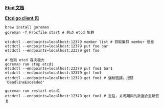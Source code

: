 

**[Etcd 文档](https://etcd.io/docs/v3.4.0/integrations/)**

**[Etcd go client 包](https://github.com/etcd-io/etcd/blob/master/clientv3/README.md)**

```shell script
brew install goreman
goreman -f Procfile start # 启动 etcd 集群

etcdctl --endpoints=localhost:12379 member list # 获取集群 member 信息
etcdctl --endpoints=localhost:12379 put foo bar
etcdctl --endpoints=localhost:22379 get foo

# 检测 etcd 容灾能力
goreman run stop etcd1
etcdctl --endpoints=localhost:22379 put foo1 bar1
etcdctl --endpoints=localhost:32379 get foo1
etcdctl --endpoints=localhost:12379 get foo1 # 强制链接，报错 'DeadlineExceeded'

goreman run restart etcd1
etcdctl --endpoints=localhost:12379 get foo1 # 重启，关闭期间的数据会重新恢复
```
